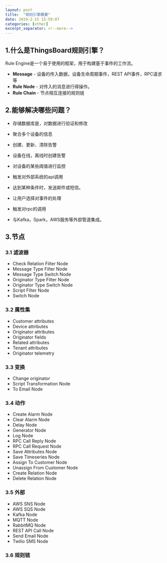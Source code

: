 ```yaml
---
layout: post
title:  "规则引擎概要"
date: 2019-2-15 15:59:07
categories: [other]
excerpt_separator: <!--more-->
---
```


## 1.什么是ThingsBoard规则引擎？

Rule Engine是一个易于使用的框架，用于构建基于事件的工作流。

- **Message** - 设备的传入数据，设备生命周期事件，REST API事件，RPC请求等
- **Rule Node** - 对传入的消息进行得操作。
- **Rule Chain** - 节点相互连接的规则链

<!--more-->

## 2.能够解决哪些问题？

- 存储数据库是，对数据进行验证和修改

- 聚合多个设备的信息

- 创建、更新、清除告警

- 设备在线，离线时创建告警

- 对设备的某些阈值进行监控

- 触发对外部系统的api调用

- 达到某种条件时，发送邮件或短信。

- 让用户选择对事件的处理

- 触发对rpc的调用

- 与Kafka，Spark，AWS服务等外部管道集成。

## 3.节点

### 3.1 滤波器

- Check Relation Filter Node
- Message Type Filter Node
- Message Type Switch Node
- Originator Type Filter Node
- Originator Type Switch Node
- Script Filter Node
- Switch Node

### 3.2 属性集

- Customer attributes
- Device attributes
- Originator attributes
- Originator fields
- Related attributes
- Tenant attributes
- Originator telemetry

### 3.3 变换

- Change originator
- Script Transformation Node
- To Email Node

### 3.4 动作

- Create Alarm Node
- Clear Alarm Node
- Delay Node
- Generator Node
- Log Node
- RPC Call Reply Node
- RPC Call Request Node
- Save Attributes Node
- Save Timeseries Node
- Assign To Customer Node
- Unassign From Customer Node
- Create Relation Node
- Delete Relation Node

### 3.5 外部

- AWS SNS Node
- AWS SQS Node
- Kafka Node
- MQTT Node
- RabbitMQ Node
- REST API Call Node
- Send Email Node
- Twilio SMS Node

### 3.6 规则链